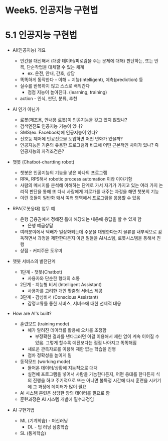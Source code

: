 # Week5. 인공지능 구현법

# 5.1 인공지능 구현법

- AI(인공지능) 개요
  - 인간을 대신해서 (대량 데이터/피로감을 주는 문제에 대해) 판단하는, 또는 반복, 단순작업을 대체할 수 있는 체계
    - ex. 운전, 안내, 간호, 상담
  - 똑똑하게 동작한다 - 이해 + 지능(Intelligent), 예측(prediction) 등
  - 실수를 반복하지 않고 스스로 배워간다
    - 점점 지능이 높아진다. (learning, training)
  - action - 인식, 판단, 분류, 추천
- AI 인가 아닌가
  - 로봇(제조용, 안내용 로봇)이 인공지능을 갖고 있지 않았나?
  - 검색엔진도 인공지능 기능이 있나?
  - SMS(ex. Facebook)에 인공지능이 있다?
  - 신호등 제어에 인공진으을 도입하면 어떤 변화가 있을까?
  - 인공지능은 기존의 유용한 프로그램과 비교해 어떤 근본적인 차이가 있나? 즉 인공지능의 자격조건은?

- 챗봇 (Chatbot-chartting robot)
  - 챗봇은 인공지능의 기능을 넣은 하나의 프로그램
  - RPA, RPS해서 robotic process automation 이라 이야기함
  - 사람의 메시지를 분석해 이해하는 단계로 가서 자기가 가지고 있는 여러 가지 논리적 판단을 통해 또 다시 사람에게 겨로가를 내주는 과정을 해면 챗봇의 기능
  - 이런 것들이 일반화 돼서 여러 영역에서 프로그램을 응용할 수 있음
- RPA(로봇응대) 업무 예
  - 은행 금융권에서 정해진 틀에 해당되는 내용에 응답을 할 수 있게 함
    - 은행 예금상담
  - 여러분야에서 택배가 일상화되는데 주문을 대행한다든지 물류를 내부적으로 감독하면서 과정을 제한한다든지 이런 일들을 AI시스템, 로봇시스템을 통해서 진행
  - 상점 - 커피주문 도우미
- 챗봇 서비스의 발전단계
  - 1단계 - 챗봇(Chatbot)
    - 사용자와 단순한 형태의 소통
  - 2단계 - 지능형 비서 (Intelligent Assistant)
    - 사용자를 고려한 개인 맞춤형 서비스 제공
  - 3단계 - 감성비서 (Conscious Assistant)
    - 감정교류를 통한 서비스, 서비스에 대한 선제적 대응
- How are AI's built?
  - 훈련모드 (training mode)
    - 해가 알려진 데이터를 활용해 오차를 조정함
      - 부정확한 결과를 낸다그러면 이걸 이용해서 제한 없이 계속 이어질 수 있음. 그렇게 할수록 예전보다는 점점 나아지고 똑똑해짐
    - 새로운 관측자료를 이용해 제한 없는 학습을 진행
    - 점차 정확성을 높이게 됨
  - 동작모드 (working mode)
    - 들어온 데이터/상황에 지능적으로 대처
    - 실전에 프로그램을 넣어서 사람을 가늠한다든지, 어떤 응대를 한다든지 식의 진행을 하고 주기적으로 또는 아니면 불특정 시간에 다시 훈련을 시키기에 그 과정에 데이터가 많이 필요
  - AI 시스템 훈련은 상당한 양의 데이터를 필요로 함
  - 훈련과정은 AI 시스템 개발에 필수과정임
- AI 구현기법
  - ML (기계학습) - 머신러닝
    - DL - 딥 러닝 심층학습
  - SL (통계학습)